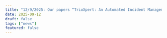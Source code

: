 ```yaml
---
title: "12/9/2025: Our papers “TrioXpert: An Automated Incident Management Framework for Microservice System” and “Adaptive Performance Regression Detection via Semi-Supervised Siamese Learning” are accepted by IEEE/ACM ASE (CCF A)"
date: 2025-09-12
draft: false
tags: ["news"]
featured: false
---
```



